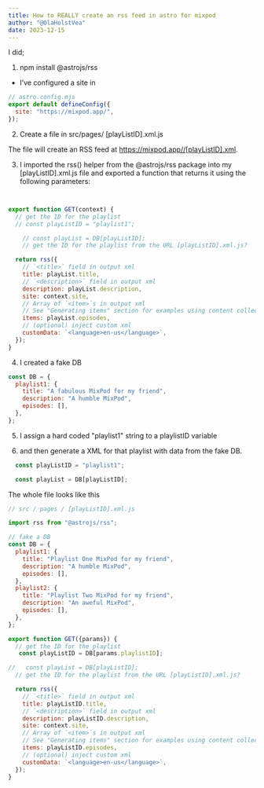 ```yaml
---
title: How to REALLY create an rss feed in astro for mixpod
author: "@OlaHolstVea"
date: 2023-12-15
---
```




I did;
1. npm install @astrojs/rss

- I’ve configured a site in

```js
// astro.config.mjs
export default defineConfig({
  site: "https://mixpod.app/",
});

```

2. Create a file in src/pages/ [playListID].xml.js

The file  will create an RSS feed at https://mixpod.app//[playListID].xml.

3. I imported the rss() helper from the @astrojs/rss package into my [playListID].xml.js file and exported a function that returns it using the following parameters:

```js


export function GET(context) {
  // get the ID for the playlist
  // const playListID = "playlist1";

    // const playList = DB[playListID];
    // get the ID for the playlist from the URL [playListID].xml.js?

  return rss({
    // `<title>` field in output xml
    title: playList.title,
    // `<description>` field in output xml
    description: playList.description,
    site: context.site,
    // Array of `<item>`s in output xml
    // See "Generating items" section for examples using content collections and glob imports
    items: playList.episodes,
    // (optional) inject custom xml
    customData: `<language>en-us</language>`,
  });
}

```

4. I created a fake DB
```js
const DB = {
  playlist1: {
    title: "A fabulous MixPod for my friend",
    description: "A humble MixPod",
    episodes: [],
  },
};
```

5. I assign a hard coded "playlist1" string to a playlistID variable


6.  and then generate a XML for that playlist with data from the fake DB.

```js
  const playListID = "playlist1";

  const playList = DB[playListID];

```

The whole file looks like this

```js
// src / pages / [playListID].xml.js

import rss from "@astrojs/rss";

// fake a DB
const DB = {
  playlist1: {
    title: "Playlist One MixPod for my friend",
    description: "A humble MixPod",
    episodes: [],
  },
  playlist2: {
    title: "Playlist Two MixPod for my friend",
    description: "An aweful MixPod",
    episodes: [],
  },
};

export function GET({params}) {
  // get the ID for the playlist
   const playListID = DB[params.playlistID];

//   const playList = DB[playListID];
  // get the ID for the playlist from the URL [playListID].xml.js?

  return rss({
    // `<title>` field in output xml
    title: playListID.title,
    // `<description>` field in output xml
    description: playListID.description,
    site: context.site,
    // Array of `<item>`s in output xml
    // See "Generating items" section for examples using content collections and glob imports
    items: playListID.episodes,
    // (optional) inject custom xml
    customData: `<language>en-us</language>`,
  });
}


```